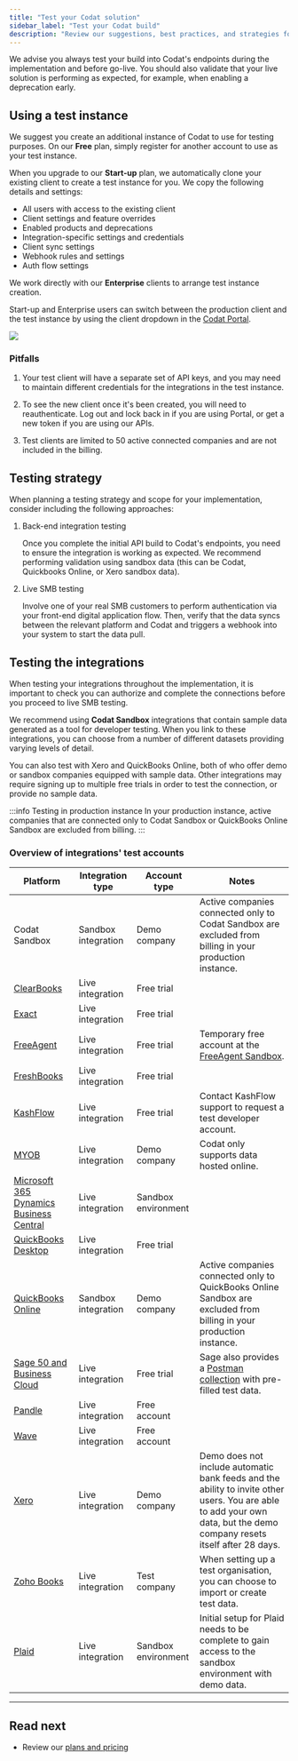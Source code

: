 ```yaml
---
title: "Test your Codat solution"
sidebar_label: "Test your Codat build"
description: "Review our suggestions, best practices, and strategies for testing your Codat build"
---
```


We advise you always test your build into Codat's endpoints during the implementation and before go-live. You should also validate that your live solution is performing as expected, for example, when enabling a deprecation early. 

## Using a test instance

We suggest you create an additional instance of Codat to use for testing purposes. On our **Free** plan, simply register for another account to use as your test instance. 

When you upgrade to our **Start-up** plan, we automatically clone your existing client to create a test instance for you. We copy the following details and settings: 

* All users with access to the existing client
* Client settings and feature overrides
* Enabled products and deprecations
* Integration-specific settings and credentials
* Client sync settings
* Webhook rules and settings
* Auth flow settings

We work directly with our **Enterprise** clients to arrange test instance creation. 

Start-up and Enterprise users can switch between the production client and the test instance by using the client dropdown in the [Codat Portal](https://app.codat.io/). 

![](/img/introduction/0026-client-selection.png)

### Pitfalls

1. Your test client will have a separate set of API keys, and you may need to maintain different credentials for the integrations in the test instance. 

2. To see the new client once it's been created, you will need to reauthenticate. Log out and lock back in if you are using Portal, or get a new token if you are using our APIs.

3. Test clients are limited to 50 active connected companies and are not included in the billing. 

## Testing strategy

When planning a testing strategy and scope for your implementation, consider including the following approaches:

1. Back-end integration testing

   Once you complete the initial API build to Codat's endpoints, you need to ensure the integration is working as expected. We recommend performing validation using sandbox data (this can be Codat, Quickbooks Online, or Xero sandbox data). 

2. Live SMB testing

   Involve one of your real SMB customers to perform authentication via your front-end digital application flow. Then, verify that the data syncs between the relevant platform and Codat and triggers a webhook into your system to start the data pull.

## Testing the integrations

When testing your integrations throughout the implementation, it is important to check you can authorize and complete the connections before you proceed to live SMB testing.

We recommend using **Codat Sandbox** integrations that contain sample data generated as a tool for developer testing. When you link to these integrations, you can choose from a number of different datasets providing varying levels of detail. 

You can also test with Xero and QuickBooks Online, both of who offer demo or sandbox companies equipped with sample data. Other integrations may require signing up to multiple free trials in order to test the connection, or provide no sample data.

:::info Testing in production instance
In your production instance, active companies that are connected only to Codat Sandbox or QuickBooks Online Sandbox are excluded from billing.
:::

### Overview of integrations' test accounts

| Platform 	| Integration type 	| Account type 	| Notes 	|
|---	|---	|---	|---	|
| Codat Sandbox 	| Sandbox integration 	| Demo company 	| Active companies connected only to Codat Sandbox are excluded from billing in your production instance. 	|
| [ClearBooks](https://www.clearbooks.co.uk/) 	| Live integration 	| Free trial 	|  	|
| [Exact](https://www.exact.com/try) 	| Live integration 	| Free trial 	|  	|
| [FreeAgent](https://signup.sandbox.freeagent.com/signup) 	| Live integration 	| Free trial 	| Temporary free account at the [FreeAgent   Sandbox](https://dev.freeagent.com/docs/quick_start). 	|
| [FreshBooks](https://www.freshbooks.com/blog/freshbooks-trial) 	| Live integration 	| Free trial 	|  	|
| [KashFlow](https://www.kashflow.com/support/kb/developer-account/) 	| Live integration 	| Free trial 	| Contact KashFlow support to request a test developer account. 	|
| [MYOB](https://developer.myob.com/api/myob-business-api/api-overview/getting-started/) 	| Live integration 	| Demo company 	| Codat only supports data hosted online. 	|
| [Microsoft 365 Dynamics Business   Central](https://learn.microsoft.com/en-gb/dynamics365/business-central/admin-sandbox-environments) 	| Live integration 	| Sandbox environment 	|  	|
| [QuickBooks   Desktop](https://quickbooks.intuit.com/desktop/enterprise/contact/trial-download/?auto=true) 	| Live integration 	| Free trial 	|  	|
| [QuickBooks   Online](https://developer.intuit.com/app/developer/qbo/docs/develop/sandboxes/manage-your-sandboxes) 	| Sandbox integration 	| Demo company 	| Active companies connected only to QuickBooks Online Sandbox are excluded from billing in your production instance. 	|
| [Sage 50 and Business   Cloud](https://www.sage.com/en-gb/products/free-trials/) 	| Live integration 	| Free trial 	| Sage also provides a [Postman   collection](https://developer.sage.com/accounting/quick-start/preparing-to-create-test-data/) with pre-filled test data. 	|
| [Pandle](https://my.pandle.com/users/sign_up) 	| Live integration 	| Free account 	|  	|
| [Wave](https://my.waveapps.com/register/) 	| Live integration 	| Free account 	|  	|
| [Xero](https://central.xero.com/s/article/Use-the-demo-company#Web) 	| Live integration 	| Demo company 	| Demo does not include automatic bank feeds and the ability to invite   other users. You are able to add your own data, but the demo company resets   itself after 28 days. 	|
| [Zoho Books](https://www.zoho.com/subscriptions/api/v1/introduction/#organization-id) 	| Live integration 	| Test company 	| When setting up a test organisation, you can choose to import or create   test data. 	|
| [Plaid](https://plaid.com/docs/sandbox/) 	| Live integration 	| Sandbox environment 	| Initial setup for Plaid needs to be complete to gain access to the   sandbox environment with demo data. 	|

---
## Read next
* Review our [plans and pricing](https://www.codat.io/plans/)